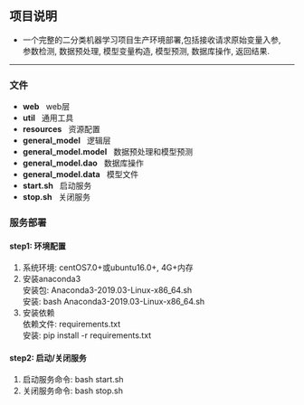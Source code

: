 ## 项目说明
- 一个完整的二分类机器学习项目生产环境部署,包括接收请求原始变量入参,<br> 
    参数检测, 数据预处理, 模型变量构造, 模型预测, 数据库操作, 返回结果.
***
### 文件
- __web__ &nbsp;&nbsp;web层
- __util__ &nbsp;&nbsp;通用工具
- __resources__ &nbsp;&nbsp;资源配置
- __general_model__ &nbsp;&nbsp;逻辑层
- __general_model.model__ &nbsp;&nbsp;数据预处理和模型预测
- __general_model.dao__ &nbsp;&nbsp;数据库操作
- __general_model.data__ &nbsp;&nbsp;模型文件
- __start.sh__ &nbsp;&nbsp;启动服务
- __stop.sh__ &nbsp;&nbsp;关闭服务


### 服务部署
#### step1: 环境配置
1. 系统环境: centOS7.0+或ubuntu16.0+, 4G+内存
2. 安装anaconda3
<br> 安装包: Anaconda3-2019.03-Linux-x86_64.sh
<br> 安装: bash Anaconda3-2019.03-Linux-x86_64.sh 
3. 安装依赖
<br> 依赖文件: requirements.txt
<br> 安装: pip install -r requirements.txt
#### step2: 启动/关闭服务
1. 启动服务命令: bash start.sh
2. 关闭服务命令: bash stop.sh
